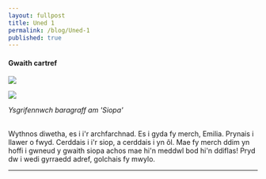 ```yaml
---
layout: fullpost
title: Uned 1
permalink: /blog/Uned-1
published: true
---
```


#### Gwaith cartref

<p><img class="blog-image" src="https://robertdpowell.github.io/dysgucymraeg/img/uned1a.JPG"/></p>
<p><img class="blog-image" src="https://robertdpowell.github.io/dysgucymraeg/img/uned1b.JPG"/></p>

*Ysgrifennwch baragraff am 'Siopa'*

<br>
Wythnos diwetha, es i i'r archfarchnad. Es i gyda fy merch, Emilia. Prynais i llawer o fwyd. Cerddais i i'r siop, a cerddais i yn ôl.
Mae fy merch ddim yn hoffi i gwneud y gwaith siopa achos mae hi'n meddwl bod hi'n ddiflas! Pryd dw i wedi gyrraedd adref, golchais fy mwylo.

___

